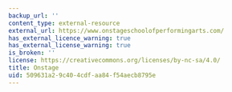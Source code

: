 ```yaml
---
backup_url: ''
content_type: external-resource
external_url: https://www.onstageschoolofperformingarts.com/
has_external_licence_warning: true
has_external_license_warning: true
is_broken: ''
license: https://creativecommons.org/licenses/by-nc-sa/4.0/
title: Onstage
uid: 509631a2-9c40-4cdf-aa84-f54aecb8795e
---
```

